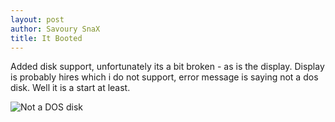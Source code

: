```yaml
---
layout: post
author: Savoury SnaX
title: It Booted
---
```


 Added disk support, unfortunately its a bit broken - as is the display. Display is probably hires which i do not support, error message is saying not a dos disk. Well it is a start at least.

 ![Not a DOS disk](/Project-Ami/images/notadosdisk.png)

